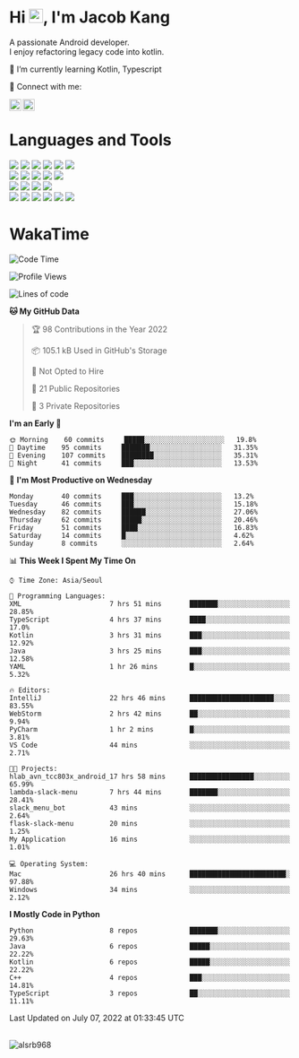 # Hi <img src="https://media.giphy.com/media/hvRJCLFzcasrR4ia7z/giphy.gif" width="25px">, I'm Jacob Kang
A passionate Android developer.
</br>
I enjoy refactoring legacy code into kotlin.

🌱 I’m currently learning Kotlin, Typescript

🤝 Connect with me:

<a href="https://www.linkedin.com/in/minkyu-kang-b7477b1b2/"><img align="left" src="https://raw.githubusercontent.com/yushi1007/yushi1007/main/images/linkedin.svg" alt="Minkyu Kang | LinkedIn" width="21px"/></a>
<a href="https://www.instagram.com/_jacob_kang/"><img align="left" src="https://raw.githubusercontent.com/yushi1007/yushi1007/main/images/instagram.svg" alt="Jacob Kang | Instagram" width="21px"/></a>

</br>

# Languages and Tools

<div align="left">
<img src="https://img.shields.io/badge/java-007396?logo=java&logoColor=white"/>
<img src="https://img.shields.io/badge/kotlin-7F52FF?logo=kotlin&logoColor=white"/>
<img src="https://img.shields.io/badge/python-3776AB?logo=python&logoColor=white"/>
<img src="https://img.shields.io/badge/bash shell-4EAA25?logo=gnubash&logoColor=white"/>
<img src="https://img.shields.io/badge/c-A8B9CC?logo=c&logoColor=white"/>
<img src="https://img.shields.io/badge/c++-00599C?logo=c%2b%2b&logoColor=white"/>
</div>
<div align="left">
<img src="https://img.shields.io/badge/git-F05032?logo=git&logoColor=white"/>
<img src="https://img.shields.io/badge/github-181717?logo=github&logoColor=white"/>
<img src="https://img.shields.io/badge/mysql-4479A1?logo=mysql&logoColor=white"/>
<img src="https://img.shields.io/badge/sqlite-003B57?logo=sqlite&logoColor=white"/>
<img src="https://img.shields.io/badge/amazon AWS-232F3E?logo=amazonaws&logoColor=white"/>
</div>
<div align="left">
<img src="https://img.shields.io/badge/android-3DDC84?logo=android&logoColor=white"/>
<img src="https://img.shields.io/badge/linux-FCC624?logo=linux&logoColor=white"/>
<img src="https://img.shields.io/badge/flask-000000?logo=flask&logoColor=white"/>
<img src="https://img.shields.io/badge/arduino-00979D?logo=arduino&logoColor=white"/>
</div>
<div align="left">
<img src="https://img.shields.io/badge/slack-4A154B?logo=slack&logoColor=white"/>
<img src="https://img.shields.io/badge/notion-000000?logo=notion&logoColor=white"/>
<img src="https://img.shields.io/badge/jira-0052CC?logo=jira&logoColor=white"/>
<img src="https://img.shields.io/badge/postman-FF6C37?logo=postman&logoColor=white"/>
<img src="https://img.shields.io/badge/intellij-000000?logo=intellijidea&logoColor=white"/>
<img src="https://img.shields.io/badge/pycharm-000000?logo=pycharm&logoColor=white"/>
</div>

# WakaTime

<!--START_SECTION:waka-->
![Code Time](http://img.shields.io/badge/Code%20Time-0%20secs-blue)

![Profile Views](http://img.shields.io/badge/Profile%20Views-0-blue)

![Lines of code](https://img.shields.io/badge/From%20Hello%20World%20I%27ve%20Written-106%20Thousand%20lines%20of%20code-blue)

**🐱 My GitHub Data** 

> 🏆 98 Contributions in the Year 2022
 > 
> 📦 105.1 kB Used in GitHub's Storage 
 > 
> 🚫 Not Opted to Hire
 > 
> 📜 21 Public Repositories 
 > 
> 🔑 3 Private Repositories  
 > 
**I'm an Early 🐤** 

```text
🌞 Morning    60 commits     █████░░░░░░░░░░░░░░░░░░░░   19.8% 
🌆 Daytime    95 commits     ███████░░░░░░░░░░░░░░░░░░   31.35% 
🌃 Evening    107 commits    ████████░░░░░░░░░░░░░░░░░   35.31% 
🌙 Night      41 commits     ███░░░░░░░░░░░░░░░░░░░░░░   13.53%

```
📅 **I'm Most Productive on Wednesday** 

```text
Monday       40 commits     ███░░░░░░░░░░░░░░░░░░░░░░   13.2% 
Tuesday      46 commits     ███░░░░░░░░░░░░░░░░░░░░░░   15.18% 
Wednesday    82 commits     ██████░░░░░░░░░░░░░░░░░░░   27.06% 
Thursday     62 commits     █████░░░░░░░░░░░░░░░░░░░░   20.46% 
Friday       51 commits     ████░░░░░░░░░░░░░░░░░░░░░   16.83% 
Saturday     14 commits     █░░░░░░░░░░░░░░░░░░░░░░░░   4.62% 
Sunday       8 commits      ░░░░░░░░░░░░░░░░░░░░░░░░░   2.64%

```


📊 **This Week I Spent My Time On** 

```text
⌚︎ Time Zone: Asia/Seoul

💬 Programming Languages: 
XML                      7 hrs 51 mins       ███████░░░░░░░░░░░░░░░░░░   28.85% 
TypeScript               4 hrs 37 mins       ████░░░░░░░░░░░░░░░░░░░░░   17.0% 
Kotlin                   3 hrs 31 mins       ███░░░░░░░░░░░░░░░░░░░░░░   12.92% 
Java                     3 hrs 25 mins       ███░░░░░░░░░░░░░░░░░░░░░░   12.58% 
YAML                     1 hr 26 mins        █░░░░░░░░░░░░░░░░░░░░░░░░   5.32%

🔥 Editors: 
IntelliJ                 22 hrs 46 mins      █████████████████████░░░░   83.55% 
WebStorm                 2 hrs 42 mins       ██░░░░░░░░░░░░░░░░░░░░░░░   9.94% 
PyCharm                  1 hr 2 mins         █░░░░░░░░░░░░░░░░░░░░░░░░   3.81% 
VS Code                  44 mins             ░░░░░░░░░░░░░░░░░░░░░░░░░   2.71%

🐱‍💻 Projects: 
hlab_avn_tcc803x_android_17 hrs 58 mins      ████████████████░░░░░░░░░   65.99% 
lambda-slack-menu        7 hrs 44 mins       ███████░░░░░░░░░░░░░░░░░░   28.41% 
slack_menu_bot           43 mins             ░░░░░░░░░░░░░░░░░░░░░░░░░   2.64% 
flask-slack-menu         20 mins             ░░░░░░░░░░░░░░░░░░░░░░░░░   1.25% 
My Application           16 mins             ░░░░░░░░░░░░░░░░░░░░░░░░░   1.01%

💻 Operating System: 
Mac                      26 hrs 40 mins      ████████████████████████░   97.88% 
Windows                  34 mins             ░░░░░░░░░░░░░░░░░░░░░░░░░   2.12%

```

**I Mostly Code in Python** 

```text
Python                   8 repos             ███████░░░░░░░░░░░░░░░░░░   29.63% 
Java                     6 repos             █████░░░░░░░░░░░░░░░░░░░░   22.22% 
Kotlin                   6 repos             █████░░░░░░░░░░░░░░░░░░░░   22.22% 
C++                      4 repos             ███░░░░░░░░░░░░░░░░░░░░░░   14.81% 
TypeScript               3 repos             ██░░░░░░░░░░░░░░░░░░░░░░░   11.11%

```



 Last Updated on July 07, 2022 at 01:33:45 UTC
<!--END_SECTION:waka-->

</br>

<div align="left">
<img align="left" src="https://github-readme-stats.vercel.app/api/top-langs?username=alsrb968&show_icons=true&locale=en&layout=compact&theme=dark" alt="alsrb968" />
</div>
